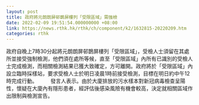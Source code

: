 ```yaml
---
layout: post
title: 政府將元朗朗屏邨鵲屏樓列「受限區域」需強檢
date: 2022-02-09 19:51:54.000000000 +08:00
link: https://news.rthk.hk/rthk/ch/component/k2/1632815-20220209.htm
categories: rthk
---
```


政府自晚上7時30分起將元朗朗屏邨鵲屏樓列「受限區域」，受檢人士須留在其處所並接受強制檢測，他們須在處所等候，直至「受限區域」內所有已識別的受檢人士完成檢測，而相關檢測結果已獲大致確定，方可離開。政府將於「受限區域」內設立臨時採樣站，要求受檢人士於明日凌晨1時前接受檢測，目標在明日約中午12時完成行動。
　　 
發言人表示。由於大廈排放的污水樣本對新冠病毒檢查呈陽性，懷疑在大廈內有隱形患者，經評估後感染風險有機會較高，決定就相關區域作出限制與檢測宣告。
